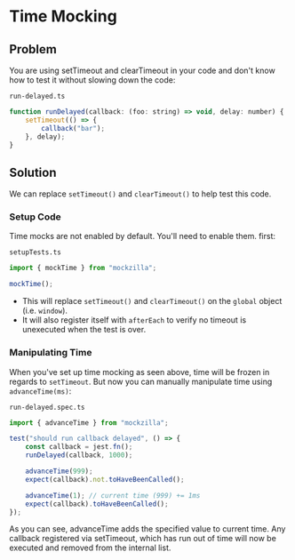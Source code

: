 # Time Mocking

## Problem

You are using setTimeout and clearTimeout in your code and don't know how to test it without slowing down the code:

`run-delayed.ts`

```javascript
function runDelayed(callback: (foo: string) => void, delay: number) {
    setTimeout(() => {
        callback("bar");
    }, delay);
}
```

## Solution

We can replace `setTimeout()` and `clearTimeout()` to help test this code.

### Setup Code

Time mocks are not enabled by default. You'll need to enable them. first:

`setupTests.ts`

```javascript
import { mockTime } from "mockzilla";

mockTime();
```

- This will replace `setTimeout()` and `clearTimeout()` on the `global` object (i.e. `window`).
- It will also register itself with `afterEach` to verify no timeout is unexecuted when the test is over.

### Manipulating Time

When you've set up time mocking as seen above, time will be frozen in regards to `setTimeout`.
But now you can manually manipulate time using `advanceTime(ms)`:

`run-delayed.spec.ts`

```javascript
import { advanceTime } from "mockzilla";

test("should run callback delayed", () => {
    const callback = jest.fn();
    runDelayed(callback, 1000);

    advanceTime(999);
    expect(callback).not.toHaveBeenCalled();

    advanceTime(1); // current time (999) += 1ms
    expect(callback).toHaveBeenCalled();
});
```

As you can see, advanceTime adds the specified value to current time. Any callback registered via setTimeout, which has run out of time will now be executed and removed from the internal list.
